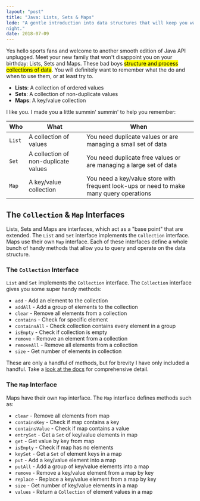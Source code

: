```yaml
---
layout: "post"
title: "Java: Lists, Sets & Maps"
lede: "A gentle introduction into data structures that will keep you warm at
night."
date: 2018-07-09
---
```

Yes hello sports fans and welcome to another smooth edition of Java API
unplugged. Meet your new family that won't disappoint you on your birthday:
Lists, Sets and Maps. These bad boys <mark>structure and process collections of
data</mark>. You will definitely want to remember what the do and when to
use them, or at least try to.

- **Lists**: A collection of ordered values
- **Sets**: A collection of non-duplicate values
- **Maps**: A key/value collection

I like you. I made you a little summin' summin' to help you remember:

| Who    | What                                 | When                                                                                    |
|------- |--------------------------------------|-----------------------------------------------------------------------------------------|
| `List` | A collection of values               | You need duplicate values or are managing a small set of data                           |
| `Set`  | A collection of non-duplicate values | You need duplicate free values  or are managing a large set of data                     |
| `Map`  | A key/value collection               | You need a key/value store with frequent look-ups or need to make many query operations |

## The `Collection` & `Map` Interfaces

Lists, Sets and Maps are interfaces, which act as a "base point" that are
extended. The `List` and `Set` interface implements the `Collection` interface.
Maps use their own `Map` interface. Each of these interfaces define a whole
bunch of handy methods that allow you to query and operate on the data structure.

### The `Collection` Interface

`List` and `Set` implements the `Collection` interface. The `Collection`
interface gives you some super handy methods:

- `add` - Add an element to the collection
- `addAll` - Add a group of elements to the collection
- `clear` - Remove all elements from a collection
- `contains` - Check for specific element
- `containsAll` - Check collection contains every element in a group
- `isEmpty` - Check if collection is empty
- `remove` - Remove an element from a collection
- `removeAll` - Remove all elements from a collection
- `size` - Get number of elements in collection

These are only a handful of methods, but for brevity I have only included
a handful. Take a [look at the docs](https://docs.oracle.com/javase/8/docs/api/java/util/Collection.html)
for comprehensive detail.

### The `Map` Interface

Maps have their own `Map` interface. The `Map` interface defines methods such
as:

- `clear` - Remove all elements from map
- `containsKey` - Check if map contains a key
- `containsValue` - Check if map contains a value
- `entrySet` - Get a `Set` of key/value elements in map
- `get` - Get value by key from map
- `isEmpty` - Check if map has no elements
- `keySet` - Get a `Set` of element keys in a map
- `put` - Add a key/value element into a map
- `putAll` - Add a group of key/value elements into a map
- `remove` - Remove a key/value element from a map by key
- `replace` - Replace a key/value element from a map by key
- `size` - Get number of key/value elements in a map
- `values` - Return a `Collection` of element values in a map
